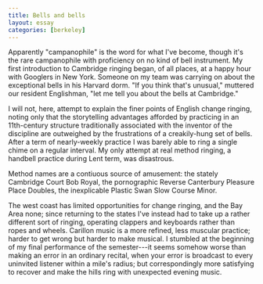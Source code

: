 ```yaml
---
title: Bells and bells
layout: essay
categories: [berkeley]
---
```


Apparently "campanophile" is the word for what I've become, though it's the rare
campanophile with proficiency on no kind of bell instrument. My first
introduction to Cambridge ringing began, of all places, at a happy hour with
Googlers in New York. Someone on my team was carrying on about the exceptional
bells in his Harvard dorm. "If you think that's unusual," muttered our resident
Englishman, "let me tell you about the bells at Cambridge."

I will not, here, attempt to explain the finer points of English change ringing,
noting only that the storytelling advantages afforded by practicing in an
11th-century structure traditionally associated with the inventor of the
discipline are outweighed by the frustrations of a creakily-hung set of bells.
After a term of nearly-weekly practice I was barely able to ring a single chime
on a regular interval. My only attempt at real method ringing, a handbell
practice during Lent term, was disastrous.

Method names are a contiuous source of amusement: the stately Cambridge Court
Bob Royal, the pornographic Reverse Canterbury Pleasure Place Doubles, the
inexplicable Plastic Swan Slow Course Minor.

The west coast has limited opportunities for change ringing, and the Bay Area
none; since returning to the states I've instead had to take up a rather
different sort of ringing, operating clappers and keyboards rather than ropes
and wheels. Carillon music is a more refined, less muscular practice; harder to
get wrong but harder to make musical. I stumbled at the beginning of my final
performance of the semester---it seems somehow worse than making an error in an
ordinary recital, when your error is broadcast to every uninvited listener
within a mile's radius; but correspondingly more satisfying to recover and make
the hills ring with unexpected evening music.
